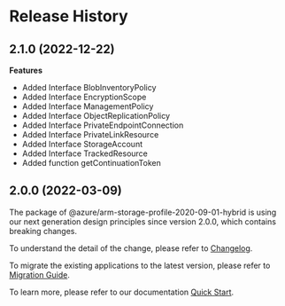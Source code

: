 # Release History
    
## 2.1.0 (2022-12-22)
    
**Features**

  - Added Interface BlobInventoryPolicy
  - Added Interface EncryptionScope
  - Added Interface ManagementPolicy
  - Added Interface ObjectReplicationPolicy
  - Added Interface PrivateEndpointConnection
  - Added Interface PrivateLinkResource
  - Added Interface StorageAccount
  - Added Interface TrackedResource
  - Added function getContinuationToken
    
    
## 2.0.0 (2022-03-09)

The package of @azure/arm-storage-profile-2020-09-01-hybrid is using our next generation design principles since version 2.0.0, which contains breaking changes.

To understand the detail of the change, please refer to [Changelog](https://aka.ms/js-track2-changelog).

To migrate the existing applications to the latest version, please refer to [Migration Guide](https://aka.ms/js-track2-migration-guide).

To learn more, please refer to our documentation [Quick Start](https://aka.ms/js-track2-quickstart).

